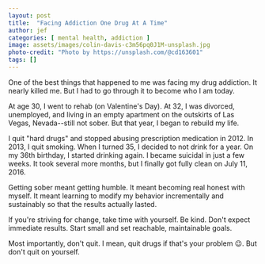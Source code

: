 ```yaml
---
layout: post
title:  "Facing Addiction One Drug At A Time"
author: jef
categories: [ mental health, addiction ]
image: assets/images/colin-davis-c3m56pq0J1M-unsplash.jpg
photo-credit: "Photo by https://unsplash.com/@cd163601"
tags: []
---
```


One of the best things that happened to me was facing my drug addiction. It nearly killed me. But I had to go through it to become who I am today.

At age 30, I went to rehab (on Valentine's Day). At 32, I was divorced, unemployed, and living in an empty apartment on the outskirts of Las Vegas, Nevada--still not sober. But that year, I began to rebuild my life.

I quit "hard drugs" and stopped abusing prescription medication in 2012. In 2013, I quit smoking. When I turned 35, I decided to not drink for a year. On my 36th birthday, I started drinking again. I became suicidal in just a few weeks. It took several more months, but I finally got fully clean on July 11, 2016.

Getting sober meant getting humble. It meant becoming real honest with myself. It meant learning to modify my behavior incrementally and sustainably so that the results actually lasted.

If you're striving for change, take time with yourself. Be kind. Don't expect immediate results. Start small and set reachable, maintainable goals.

Most importantly, don't quit. I mean, quit drugs if that's your problem 😉. But don't quit on yourself.